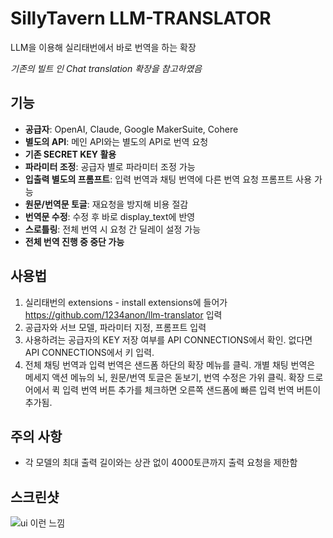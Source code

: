 # SillyTavern LLM-TRANSLATOR

LLM을 이용해 실리태번에서 바로 번역을 하는 확장

*기존의 빌트 인 Chat translation 확장을 참고하였음*

## 기능

- **공급자**: OpenAI, Claude, Google MakerSuite, Cohere
- **별도의 API**: 메인 API와는 별도의 API로 번역 요청
- **기존 SECRET KEY 활용**
- **파라미터 조정**: 공급자 별로 파라미터 조정 가능
- **입출력 별도의 프롬프트**: 입력 번역과 채팅 번역에 다른 번역 요청 프롬프트 사용 가능
- **원문/번역문 토글**: 재요청을 방지해 비용 절감
- **번역문 수정**: 수정 후 바로 display_text에 반영
- **스로틀링**: 전체 번역 시 요청 간 딜레이 설정 가능
- **전체 번역 진행 중 중단 가능**

## 사용법

1. 실리태번의 extensions - install extensions에 들어가 https://github.com/1234anon/llm-translator 입력
2. 공급자와 서브 모델, 파라미터 지정, 프롬프트 입력
3. 사용하려는 공급자의 KEY 저장 여부를 API CONNECTIONS에서 확인. 없다면 API CONNECTIONS에서 키 입력.
4. 전체 채팅 번역과 입력 번역은 샌드폼 하단의 확장 메뉴를 클릭. 개별 채팅 번역은 메세지 액션 메뉴의 뇌, 원문/번역 토글은 돋보기, 번역 수정은 가위 클릭. 확장 드로어에서 퀵 입력 번역 버튼 추가를 체크하면 오른쪽 샌드폼에 빠른 입력 번역 버튼이 추가됨.

## 주의 사항

- 각 모델의 최대 출력 길이와는 상관 없이 4000토큰까지 출력 요청을 제한함

## 스크린샷

![ui 이런 느낌](https://files.catbox.moe/5qaqgj.png)